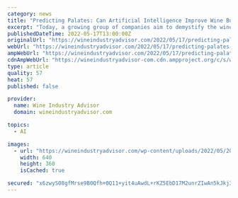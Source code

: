 ```yaml
---
category: news
title: "Predicting Palates: Can Artificial Intelligence Improve Wine Buying?"
excerpt: "Today, a growing group of companies aim to demystify the wine experience through artificial intelligence (AI), tools that analyze the chemical compounds in any given bottle of wine. The goals are simple: to build a flavor profile and to offer personalized ..."
publishedDateTime: 2022-05-17T13:00:00Z
originalUrl: "https://wineindustryadvisor.com/2022/05/17/predicting-palates-can-artificial-intelligence-change-wine-tasting"
webUrl: "https://wineindustryadvisor.com/2022/05/17/predicting-palates-can-artificial-intelligence-change-wine-tasting"
ampWebUrl: "https://wineindustryadvisor.com/2022/05/17/predicting-palates-can-artificial-intelligence-change-wine-tasting/amp"
cdnAmpWebUrl: "https://wineindustryadvisor-com.cdn.ampproject.org/c/s/wineindustryadvisor.com/2022/05/17/predicting-palates-can-artificial-intelligence-change-wine-tasting/amp"
type: article
quality: 57
heat: 57
published: false

provider:
  name: Wine Industry Advisor
  domain: wineindustryadvisor.com

topics:
  - AI

images:
  - url: "https://wineindustryadvisor.com/wp-content/uploads/2022/05/20210520_120044-640x360.jpg"
    width: 640
    height: 360
    isCached: true

secured: "x6zwyS08gfMrse9B0Qfh+0Q11+yit4uAwdL+rKZ5EbD17M2unrZIwAn5kJkj372qE39EXNgetanJEF+DUAeqS19dgUAKGCGpHz+TNYdNBVG0iNqka9une3/DspmVGuWdtb8mzy895lJEZCNoJ+TuCpUUgOAihn/kJ2olnA4Mp6ELvGxEEYcwSxbXaY59onmAIbuJ6UWHy8oLx0Z4qzsvePl+ct0ABOUckoZP9C/DBDYHFoY0hR3UWzCpsazNwxF+kFBG7ZnP6kqAvU3nGdRrS05A3QpF/eS7H0RLsJIZ2I1JZDH1A4Bmmea4EdCFHd+pZ89roObiZ5U3QBQn5KkolZ8AuLXIfUCiP2gVtWbbFQ4=;7BhawYedYng7bZwoNrBVHA=="
---
```


